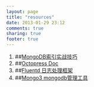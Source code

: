 ```yaml
---
layout: page
title: "resources"
date: 2013-01-29 23:12
comments: true
sharing: true
footer: true
---
```


1. ##[MongoDB索引实战技巧](http://blog.nosqlfan.com/html/3656.html)
2. ##[Octopress Doc](http://octopress.org/docs/)
3. ##[Fluentd 日志处理框架](http://fluentd.org/)
4. ##[Mongo3 mongodb管理工具](https://github.com/derailed/mongo3)
